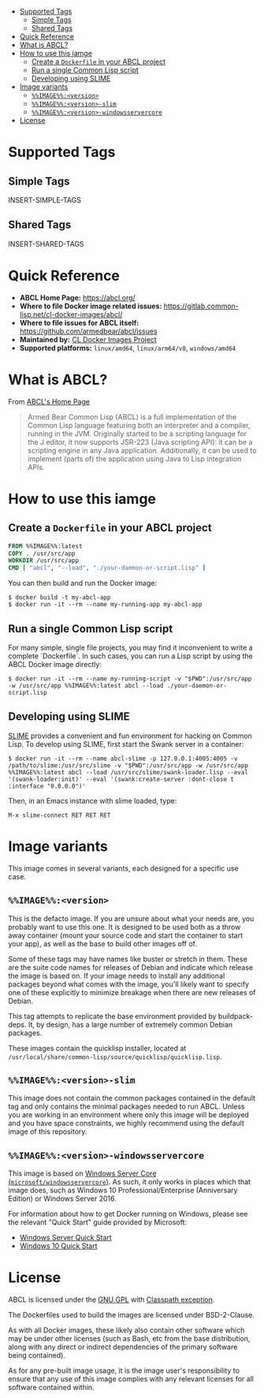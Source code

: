- [Supported Tags](#org993f32a)
  - [Simple Tags](#org53b48aa)
  - [Shared Tags](#org53b8acf)
- [Quick Reference](#org527f30d)
- [What is ABCL?](#orga42142e)
- [How to use this iamge](#org1193d10)
  - [Create a `Dockerfile` in your ABCL project](#orge347b1c)
  - [Run a single Common Lisp script](#org47a5e04)
  - [Developing using SLIME](#orga00c0cd)
- [Image variants](#org3471f08)
  - [`%%IMAGE%%:<version>`](#org7bb1458)
  - [`%%IMAGE%%:<version>-slim`](#org50bc7f4)
  - [`%%IMAGE%%:<version>-windowsservercore`](#org39e2f32)
- [License](#org15ed669)



<a id="org993f32a"></a>

# Supported Tags


<a id="org53b48aa"></a>

## Simple Tags

INSERT-SIMPLE-TAGS


<a id="org53b8acf"></a>

## Shared Tags

INSERT-SHARED-TAGS


<a id="org527f30d"></a>

# Quick Reference

-   **ABCL Home Page:** <https://abcl.org/>
-   **Where to file Docker image related issues:** <https://gitlab.common-lisp.net/cl-docker-images/abcl/>
-   **Where to file issues for ABCL itself:** <https://github.com/armedbear/abcl/issues>
-   **Maintained by:** [CL Docker Images Project](https://common-lisp.net/project/cl-docker-images)
-   **Supported platforms:** `linux/amd64`, `linux/arm64/v8`, `windows/amd64`


<a id="orga42142e"></a>

# What is ABCL?

From [ABCL's Home Page](https://abcl.org)

> Armed Bear Common Lisp (ABCL) is a full implementation of the Common Lisp language featuring both an interpreter and a compiler, running in the JVM. Originally started to be a scripting language for the J editor, it now supports JSR-223 (Java scripting API): it can be a scripting engine in any Java application. Additionally, it can be used to implement (parts of) the application using Java to Lisp integration APIs.


<a id="org1193d10"></a>

# How to use this iamge


<a id="orge347b1c"></a>

## Create a `Dockerfile` in your ABCL project

```dockerfile
FROM %%IMAGE%%:latest
COPY . /usr/src/app
WORKDIR /usr/src/app
CMD [ "abcl", "--load", "./your-daemon-or-script.lisp" ]
```

You can then build and run the Docker image:

```console
$ docker build -t my-abcl-app
$ docker run -it --rm --name my-running-app my-abcl-app
```


<a id="org47a5e04"></a>

## Run a single Common Lisp script

For many simple, single file projects, you may find it inconvenient to write a complete \`Dockerfile\`. In such cases, you can run a Lisp script by using the ABCL Docker image directly:

```console
$ docker run -it --rm --name my-running-script -v "$PWD":/usr/src/app -w /usr/src/app %%IMAGE%%:latest abcl --load ./your-daemon-or-script.lisp
```


<a id="orga00c0cd"></a>

## Developing using SLIME

[SLIME](https://common-lisp.net/project/slime/) provides a convenient and fun environment for hacking on Common Lisp. To develop using SLIME, first start the Swank server in a container:

```console
$ docker run -it --rm --name abcl-slime -p 127.0.0.1:4005:4005 -v /path/to/slime:/usr/src/slime -v "$PWD":/usr/src/app -w /usr/src/app %%IMAGE%%:latest abcl --load /usr/src/slime/swank-loader.lisp --eval '(swank-loader:init)' --eval '(swank:create-server :dont-close t :interface "0.0.0.0")'
```

Then, in an Emacs instance with slime loaded, type:

```emacs
M-x slime-connect RET RET RET
```


<a id="org3471f08"></a>

# Image variants

This image comes in several variants, each designed for a specific use case.


<a id="org7bb1458"></a>

## `%%IMAGE%%:<version>`

This is the defacto image. If you are unsure about what your needs are, you probably want to use this one. It is designed to be used both as a throw away container (mount your source code and start the container to start your app), as well as the base to build other images off of.

Some of these tags may have names like buster or stretch in them. These are the suite code names for releases of Debian and indicate which release the image is based on. If your image needs to install any additional packages beyond what comes with the image, you'll likely want to specify one of these explicitly to minimize breakage when there are new releases of Debian.

This tag attempts to replicate the base environment provided by buildpack-deps. It, by design, has a large number of extremely common Debian packages.

These images contain the quicklisp installer, located at `/usr/local/share/common-lisp/source/quicklisp/quicklisp.lisp`.


<a id="org50bc7f4"></a>

## `%%IMAGE%%:<version>-slim`

This image does not contain the common packages contained in the default tag and only contains the minimal packages needed to run ABCL. Unless you are working in an environment where only this image will be deployed and you have space constraints, we highly recommend using the default image of this repository.


<a id="org39e2f32"></a>

## `%%IMAGE%%:<version>-windowsservercore`

This image is based on [Windows Server Core (`microsoft/windowsservercore`)](https://hub.docker.com/_/microsoft-windows-servercore). As such, it only works in places which that image does, such as Windows 10 Professional/Enterprise (Anniversary Edition) or Windows Server 2016.

For information about how to get Docker running on Windows, please see the relevant "Quick Start" guide provided by Microsoft:

-   [Windows Server Quick Start](https://msdn.microsoft.com/en-us/virtualization/windowscontainers/quick_start/quick_start_windows_server)
-   [Windows 10 Quick Start](https://msdn.microsoft.com/en-us/virtualization/windowscontainers/quick_start/quick_start_windows_10)


<a id="org15ed669"></a>

# License

ABCL is licensed under the [GNU GPL](https://www.gnu.org/copyleft/gpl.html) with [Classpath exception](https://www.gnu.org/software/classpath/license.html).

The Dockerfiles used to build the images are licensed under BSD-2-Clause.

As with all Docker images, these likely also contain other software which may be under other licenses (such as Bash, etc from the base distribution, along with any direct or indirect dependencies of the primary software being contained).

As for any pre-built image usage, it is the image user's responsibility to ensure that any use of this image complies with any relevant licenses for all software contained within.

